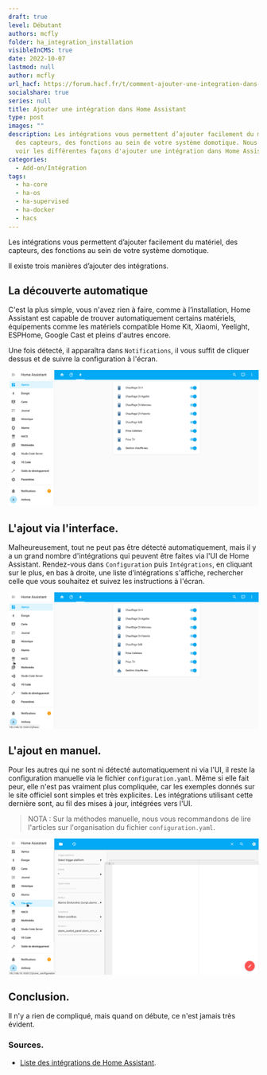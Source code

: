 ```yaml
---
draft: true
level: Débutant
authors: mcfly
folder: ha_integration_installation
visibleInCMS: true
date: 2022-10-07
lastmod: null
author: mcfly
url_hacf: https://forum.hacf.fr/t/comment-ajouter-une-integration-dans-home-assistant-t/2073
socialshare: true
series: null
title: Ajouter une intégration dans Home Assistant
type: post
images: ""
description: Les intégrations vous permettent d’ajouter facilement du matériel,
  des capteurs, des fonctions au sein de votre système domotique. Nous allons
  voir les différentes façons d'ajouter une intégration dans Home Assistant.
categories:
  - Add-on/Intégration
tags:
  - ha-core
  - ha-os
  - ha-supervised
  - ha-docker
  - hacs
---
```

Les intégrations vous permettent d’ajouter facilement du matériel, des capteurs, des fonctions au sein de votre système domotique.

Il existe trois manières d’ajouter des intégrations.

## La découverte automatique

C'est la plus simple, vous n'avez rien à faire, comme à l’installation, Home Assistant est capable de trouver automatiquement certains matériels, équipements comme les matériels compatible Home Kit, Xiaomi, Yeelight, ESPHome, Google Cast et pleins d'autres encore.

Une fois détecté, il apparaîtra dans `Notifications`, il vous suffit de cliquer dessus et de suivre la configuration à l'écran.

![Découvertes automatique du matériel dans Home Assistant](img/ha_integration_decouverte_auto.gif "Découvertes automatique du matériel dans Home Assistant")

## L'ajout via l'interface.

Malheureusement, tout ne peut pas être détecté automatiquement, mais il y a un grand nombre d'intégrations qui peuvent être faites via l'UI de Home Assistant. Rendez-vous dans `Configuration` puis `Intégrations`, en cliquant sur le plus, en bas à droite, une liste d’intégrations s'affiche, rechercher celle que vous souhaitez et suivez les instructions à l'écran.

![Intégration du matériel via l'UI dans Home Assistant](img/ha_integration_ui.gif "Intégration du matériel via l'UI dans Home Assistant")

## L'ajout en manuel.

Pour les autres qui ne sont ni détecté automatiquement ni via l'UI, il reste la configuration manuelle via le fichier `configuration.yaml`. Même si elle fait peur, elle n'est pas vraiment plus compliquée, car les exemples donnés sur le site officiel sont simples et très explicites. Les intégrations utilisant cette dernière sont, au fil des mises à jour, intégrées vers l'UI.

> NOTA : Sur la méthodes manuelle, nous vous recommandons de lire l'articles sur l'organisation du fichier `configuration.yaml`.

![Intégration manuelle du matériel via le fichier configuration](img/ha_integration_manuelle.gif "Intégration manuelle du matériel via le fichier configuration")



## Conclusion.

Il n'y a rien de compliqué, mais quand on débute, ce n'est jamais très évident.



### Sources.

* [Liste des intégrations de Home Assistant](https://www.home-assistant.io/integrations/).